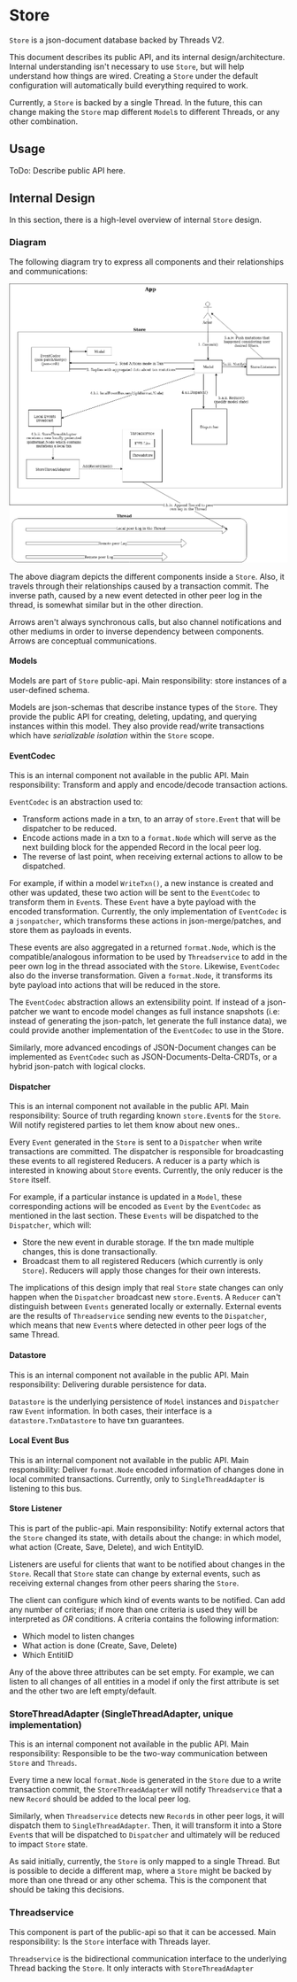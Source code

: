 # Store
`Store` is a json-document database backed by Threads V2.

This document describes its public API, and its internal design/architecture. 
Internal understanding isn't necessary to use `Store`, but will help understand 
how things are wired. Creating a `Store` under the default configuration will 
automatically build everything required to work.

Currently, a `Store` is backed by a single Thread. In the future, this can 
change making the `Store` map different `Model`s to different Threads, or 
any other combination.

## Usage
ToDo: Describe public API here.

## Internal Design
In this section, there is a high-level overview of internal `Store` design.

### Diagram
The following diagram try to express all components and their relationships and 
communications:

![Design](design.png)

The above diagram depicts the different components inside a `Store`. Also, it 
travels through their relationships caused by a transaction commit. The inverse 
path, caused by a new event detected in other peer log in the thread, is 
somewhat similar but in the other direction.

Arrows aren't always synchronous calls, but also channel notifications and 
other mediums in order to inverse dependency between components. Arrows are 
conceptual communications.

#### Models
Models are part of `Store` public-api.
Main responsibility: store instances of a user-defined schema.

Models are json-schemas that describe instance types of the `Store`. They 
provide the public API for creating, deleting, updating, and querying instances 
within this model. They also provide read/write transactions which have 
_serializable isolation_ within the `Store` scope.


#### EventCodec
This is an internal component not available in the public API.
Main responsibility: Transform and apply and encode/decode transaction actions.

`EventCodec` is an abstraction used to:
- Transform actions made in a txn, to an array of `store.Event` that will be 
dispatcher to be reduced.
- Encode actions made in a txn to a `format.Node` which will serve as 
the next building block for the appended Record in the local peer log.
- The reverse of last point, when receiving external actions to allow to be 
dispatched.

For example, if within a model `WriteTxn()`, a new instance is created and 
other was updated, these two action will be sent to the `EventCodec` to 
transform them in `Event`s. These `Event` have a byte payload with the encoded 
transformation. Currently, the only implementation of `EventCodec` is a 
`jsonpatcher`, which transforms these actions in json-merge/patches, and store 
them as payloads in events. 

These events are also aggregated in a returned `format.Node`, which is the 
compatible/analogous information to be used by `Threadservice` to add in 
the peer own log in the thread associated with the `Store`. Likewise, 
`EventCodec` also do the inverse transformation.  Given a `format.Node`, it 
transforms its byte payload into actions that will be reduced in the store.

The `EventCodec` abstraction allows an extensibility point. If instead of a 
json-patcher we want to encode model changes as full instance snapshots 
(i.e: instead of generating the json-patch, let generate the full instance 
data), we could provide another implementation of the `EventCodec` to use in 
the Store.

Similarly, more advanced encodings of JSON-Document changes can be implemented 
as `EventCodec` such as JSON-Documents-Delta-CRDTs, or a hybrid json-patch 
with logical clocks.


#### Dispatcher
This is an internal component not available in the public API.
Main responsibility: Source of truth regarding known `store.Event`s for the 
`Store`. Will notify registered parties to let them know about new ones..

Every `Event` generated in the `Store` is sent to a `Dispatcher` when write 
transactions are committed. The dispatcher is responsible for broadcasting 
these events to all registered Reducers. A reducer is a party which is 
interested in knowing about `Store` events. Currently, the only reducer is the 
`Store` itself.

For example, if a particular instance is updated in a `Model`, these 
corresponding actions will be encoded as `Event` by the `EventCodec` as 
mentioned in the last section. These `Events` will be dispatched to the 
`Dispatcher`, which will:
- Store the new event in durable storage. If the txn made multiple changes, 
this is done transactionally.
- Broadcast them to all registered Reducers (which currently is only `Store`). 
Reducers will apply those changes for their own interests.

The implications of this design imply that real `Store` state changes can 
only happen when the `Dispatcher` broadcast new `store.Event`s. 
A `Reducer` can't distinguish between `Events` generated locally or externally. 
External events are the results of `Threadservice` sending new events to the 
`Dispatcher`, which means that new `Event`s where detected in other peer logs 
of the same Thread.

#### Datastore
This is an internal component not available in the public API.
Main responsibility: Delivering durable persistence for data.

`Datastore` is the underlying persistence of ``Model`` instances and 
`Dispatcher` raw `Event` information. In both cases, their interface is a 
`datastore.TxnDatastore` to have txn guarantees.

#### Local Event Bus
This is an internal component not available in the public API.
Main responsibility: Deliver `format.Node` encoded information of changes 
done in local commited transactions. Currently, only to `SingleThreadAdapter` 
is listening to this bus. 


#### Store Listener
This is part of the public-api. 
Main responsibility: Notify external actors that the `Store` changed its state, 
with details about the change: in which model, what action (Create, Save, 
Delete), and wich EntityID.

Listeners are useful for clients that want to be notified about changes in the 
`Store`. Recall that `Store` state can change by external events, such as 
receiving external changes from other peers sharing the `Store`.

The client can configure which kind of events wants to be notified. Can add 
any number of criterias; if more than one criteria is used they will be 
interpreted as _OR_ conditions.
A criteria contains the following information:
- Which model to listen changes
- What action is done (Create, Save, Delete)
- Which EntitiID

Any of the above three attributes can be set empty. For example, we can listen 
to all changes of all entities in a model if only the first attribute is set 
and the other two are left empty/default.

### StoreThreadAdapter (SingleThreadAdapter, unique implementation)
This is an internal component not available in the public API.
Main responsibility: Responsible to be the two-way communication between 
`Store` and `Threads`.

Every time a new local `format.Node` is generated in the `Store` due to a 
write transaction commit, the `StoreThreadAdapter` will notify `Threadservice` 
that a new `Record` should be added to the local peer log.

Similarly, when `Threadservice` detects new `Record`s in other peer logs, it 
will dispatch them to `SingleThreadAdapter`. Then, it will transform it into a 
Store `Event`s that will be dispatched to `Dispatcher` and ultimately will 
be reduced to impact `Store` state.

As said initially, currently, the `Store` is only mapped to a single Thread. 
But is possible to decide a different map, where a `Store` might be backed by 
more than one thread or any other schema. This is the component that should 
be taking this decisions.


### Threadservice
This component is part of the public-api so that it can be accessed.
Main responsibility: Is the `Store` interface with Threads layer.

`Threadservice` is the bidirectional communication interface to the underlying 
Thread backing the `Store`. It only interacts with `StoreThreadAdapter`

